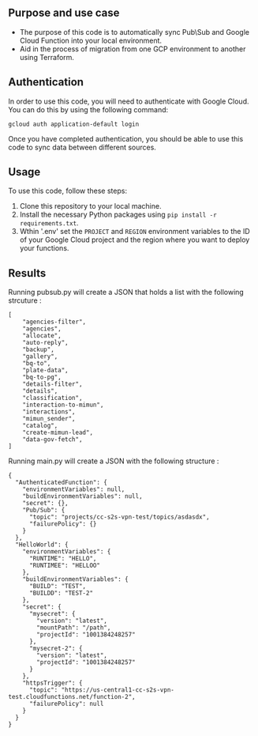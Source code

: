 ## Purpose and use case

- The purpose of this code is to automatically sync Pub\Sub and Google Cloud Function into your local environment. 
- Aid in the process of migration from one GCP environment to another using Terraform.


## Authentication

In order to use this code, you will need to authenticate with Google Cloud. You can do this by using the following command:
```
gcloud auth application-default login
```

Once you have completed authentication, you should be able to use this code to sync data between different sources.

## Usage

To use this code, follow these steps:

1. Clone this repository to your local machine.
2. Install the necessary Python packages using `pip install -r requirements.txt`.
3. Wthin '.env' set the `PROJECT` and `REGION` environment variables to the ID of your Google Cloud project and the region where you want to deploy your functions.


## Results
Running pubsub.py will create a JSON that holds a list with the following strcuture :
```
[
    "agencies-filter",
    "agencies",
    "allocate",
    "auto-reply",
    "backup",
    "gallery",
    "bq-to",
    "plate-data",
    "bq-to-pg",
    "details-filter",
    "details",
    "classification",
    "interaction-to-mimun",
    "interactions",
    "mimun_sender",
    "catalog",
    "create-mimun-lead",
    "data-gov-fetch",
]
```
Running main.py will create a JSON with the following structure :
```
{
  "AuthenticatedFunction": {
    "environmentVariables": null,
    "buildEnvironmentVariables": null,
    "secret": {},
    "Pub/Sub": {
      "topic": "projects/cc-s2s-vpn-test/topics/asdasdx",
      "failurePolicy": {}
    }
  },
  "HelloWorld": {
    "environmentVariables": {
      "RUNTIME": "HELLO",
      "RUNTIMEE": "HELLOO"
    },
    "buildEnvironmentVariables": {
      "BUILD": "TEST",
      "BUILDD": "TEST-2"
    },
    "secret": {
      "mysecret": {
        "version": "latest",
        "mountPath": "/path",
        "projectId": "1001384248257"
      },
      "mysecret-2": {
        "version": "latest",
        "projectId": "1001384248257"
      }
    },
    "httpsTrigger": {
      "topic": "https://us-central1-cc-s2s-vpn-test.cloudfunctions.net/function-2",
      "failurePolicy": null
    }
  }
}
```
